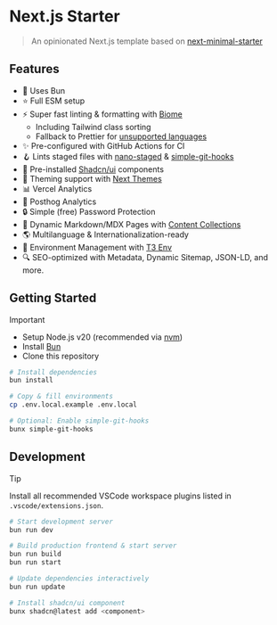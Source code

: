 # Next.js Starter

> An opinionated Next.js template based on [next-minimal-starter](https://github.com/ixahmedxi/next-minimal-starter)

## Features

- 🥟 Uses Bun
- ⭐️ Full ESM setup
- ⚡️ Super fast linting & formatting with [Biome](https://biomejs.dev)
  - Including Tailwind class sorting
  - Fallback to Prettier for [unsupported languages](https://biomejs.dev/internals/language-support/)
- ✨ Pre-configured with GitHub Actions for CI
- 🪝 Lints staged files with [nano-staged](https://github.com/usmanyunusov/nano-staged) & [simple-git-hooks](https://github.com/toplenboren/simple-git-hooks)
- 💅 Pre-installed [Shadcn/ui](https://ui.shadcn.com/) components
- 🌚 Theming support with [Next Themes](https://github.com/pacocoursey/next-themes)
- 📊 Vercel Analytics
- 🐶 Posthog Analytics
- 🔒 Simple (free) Password Protection
- 📃 Dynamic Markdown/MDX Pages with [Content Collections](https://content-collections.vercel.app/)
- 🌎 Multilanguage & Internationalization-ready
- 🔑 Environment Management with [T3 Env](https://env.t3.gg/)
- 🔍 SEO-optimized with Metadata, Dynamic Sitemap, JSON-LD, and more.
<!-- - 📸 Dynamic Open Graph Images TODO -->

## Getting Started

> [!IMPORTANT]
>
> - Setup Node.js v20 (recommended via [nvm](https://github.com/nvm-sh/nvm))
> - Install [Bun](https://bun.sh/)
> - Clone this repository

```bash
# Install dependencies
bun install

# Copy & fill environments
cp .env.local.example .env.local

# Optional: Enable simple-git-hooks
bunx simple-git-hooks
```

## Development

> [!TIP]  
> Install all recommended VSCode workspace plugins listed in `.vscode/extensions.json`.

```bash
# Start development server
bun run dev

# Build production frontend & start server
bun run build
bun run start

# Update dependencies interactively
bun run update

# Install shadcn/ui component
bunx shadcn@latest add <component>
```
